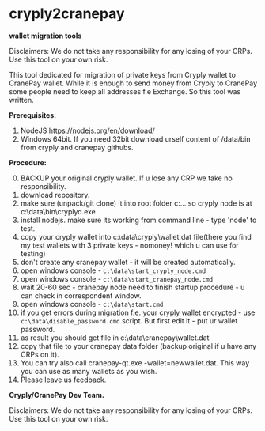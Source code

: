 # cryply2cranepay

**wallet migration tools**

Disclaimers: We do not take any responsibility for any losing of your CRPs. Use this tool on your own risk.

This tool dedicated for migration of private keys from Cryply wallet to CranePay wallet.
While it is enough to send money from Cryply to CranePay some people need to keep all addresses f.e Exchange.
So this tool was written.

**Prerequisites:**

1. NodeJS https://nodejs.org/en/download/
2. Windows 64bit. If you need 32bit download urself content of /data/bin from cryply and cranepay githubs.

**Procedure:** 

0.  BACKUP your original cryply wallet. If u lose any CRP we take no responsibility.
1.  download repository.
2.  make sure (unpack/git clone) it into root folder c:\... so cryply node is at c:\data\bin\cryplyd.exe
3.  install nodejs. make sure its working from command line - type 'node' to test.
4.  copy your cryply wallet into c:\data\cryply\wallet.dat file(there you find my test wallets with 3 private keys - nomoney! which u can use for testing)
5.  don't create any cranepay wallet - it will be created automatically.
6.  open windows console - `c:\data\start_cryply_node.cmd`
7.  open windows console - `c:\data\start_cranepay_node.cmd`
8.  wait 20-60 sec - cranepay node need to finish startup procedure - u can check in correspondent window.
9.  open windows console - `c:\data\start.cmd`
10. if you get errors during migration f.e. your cryply wallet encrypted - use `c:\data\disable_password.cmd` script. But first edit it - put ur wallet password.
11. as result you should get file in c:\data\cranepay\wallet.dat
12. copy that file to your cranepay data folder (backup original if u have any CRPs on it).
13. You can try also call cranepay-qt.exe -wallet=newwallet.dat. This way you can use as many wallets as you wish.
14. Please leave us feedback.

**Cryply/CranePay Dev Team.**

Disclaimers: We do not take any responsibility for any losing of your CRPs. Use this tool on your own risk.
